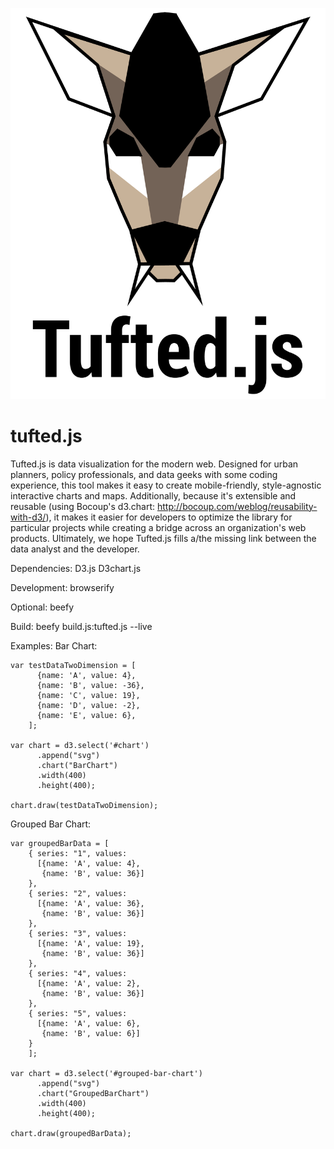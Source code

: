 ![alt tag](https://raw.githubusercontent.com/MAPC/tufted.js/master/tufted-logo-05.png)

tufted.js
=========

Tufted.js is data visualization for the modern web. Designed for urban planners, policy professionals, and data geeks with some coding experience, this tool makes it easy to create mobile-friendly, style-agnostic interactive charts and maps. Additionally, because it's extensible and reusable (using Bocoup's d3.chart: http://bocoup.com/weblog/reusability-with-d3/), it makes it easier for developers to optimize the library for particular projects while creating a bridge across an organization's web products. Ultimately, we hope Tufted.js fills a/the missing link between the data analyst and the developer. 

Dependencies:
D3.js
D3chart.js 

Development:
browserify

Optional:
beefy

Build:
beefy build.js:tufted.js --live

Examples:
Bar Chart:
```
var testDataTwoDimension = [
      {name: 'A', value: 4},
      {name: 'B', value: -36},
      {name: 'C', value: 19},
      {name: 'D', value: -2},
      {name: 'E', value: 6},
    ];

var chart = d3.select('#chart')
      .append("svg")
      .chart("BarChart")
      .width(400)
      .height(400);

chart.draw(testDataTwoDimension); 
```

Grouped Bar Chart:
```
var groupedBarData = [
    { series: "1", values:
      [{name: 'A', value: 4},
       {name: 'B', value: 36}]
    },
    { series: "2", values:
      [{name: 'A', value: 36},
       {name: 'B', value: 36}]
    },
    { series: "3", values:
      [{name: 'A', value: 19},
       {name: 'B', value: 36}]
    },
    { series: "4", values:
      [{name: 'A', value: 2},
       {name: 'B', value: 36}]
    },
    { series: "5", values:
      [{name: 'A', value: 6},
       {name: 'B', value: 6}]
    }
    ];

var chart = d3.select('#grouped-bar-chart')
      .append("svg")
      .chart("GroupedBarChart")
      .width(400)
      .height(400);

chart.draw(groupedBarData);
```
